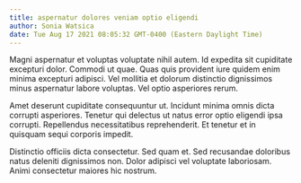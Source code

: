 ```yaml
---
title: aspernatur dolores veniam optio eligendi
author: Sonia Watsica
date: Tue Aug 17 2021 08:05:32 GMT-0400 (Eastern Daylight Time)
---
```

Magni aspernatur et voluptas voluptate nihil autem. Id expedita sit cupiditate excepturi dolor. Commodi ut quae. Quas quis provident iure quidem enim minima excepturi adipisci. Vel mollitia et dolorum distinctio dignissimos minus aspernatur labore voluptas. Vel optio asperiores rerum.

 Amet deserunt cupiditate consequuntur ut. Incidunt minima omnis dicta corrupti asperiores. Tenetur qui delectus ut natus error optio eligendi ipsa corrupti. Repellendus necessitatibus reprehenderit. Et tenetur et in quisquam sequi corporis impedit.

 Distinctio officiis dicta consectetur. Sed quam et. Sed recusandae doloribus natus deleniti dignissimos non. Dolor adipisci vel voluptate laboriosam. Animi consectetur maiores hic nostrum.